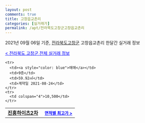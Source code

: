```yaml
---
layout: post
comments: true
title: 고창읍교촌리
categories: [실거래가]
permalink: /apt/전라북도고창군고창읍교촌리
---
```


2021년 09월 06일 기준, <a href="/apt/전라북도고창군">전라북도고창군</a> 고창읍교촌리 한달간 실거래 정보

<a style="color: blue;" href="/apt/전라북도고창군">< 전라북도 고창군 전체 실거래 정보</a>
<!---- start ---->
<table>
  <tr>
    <td colspan="4" style="font-weight: bold;"><a href="/apt/전라북도고창군고창읍교촌리진흥하이츠2차">진흥하이츠2차</a> &nbsp;&nbsp;&nbsp; <a style="color: blue; font-size: smaller;" href="/apt/전라북도고창군고창읍교촌리진흥하이츠2차">면적별 최고가 ></a></td>
  </tr>
    
    <tr>
      <td><a style="color: blue">매매</a></td>
      <td>9층</td>
      <td>59.92㎡</td>
      <td>계약일 2021-08-24</td>
    </tr>
    <tr>
      <td colspan="4">10,500</td>
    </tr>
      
</table>
<!---- end ---->
    